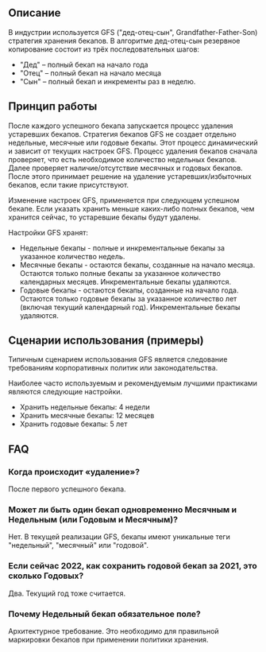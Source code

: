 ## Описание

В индустрии используется GFS ("дед-отец-сын", Grandfather-Father-Son) стратегия хранения бекапов.
В алгоритме дед-отец-сын резервное копирование состоит из трёх последовательных шагов:

* "Дед" – полный бекап на начало года
* "Отец" – полный бекап на начало месяца
* "Сын" – полный бекап и инкременты раз в неделю.

## Принцип работы
После каждого успешного бекапа запускается процесс удаления устаревших бекапов. Стратегия бекапов GFS не создает отдельно недельные, месячные или годовые бекапы. Этот процесс динамический и зависит от текущих настроек GFS. Процесс удаления бекапов сначала проверяет, что есть необходимое количество недельных бекапов. Далее проверяет наличие/отсутствие месячных и годовых бекапов. После этого принимает решение на удаление устаревших/избыточных бекапов, если такие присутствуют.

Изменение настроек GFS, применяется при следующем успешном бекапе. Если указать хранить меньше каких-либо полных бекапов, чем хранится сейчас, то устаревшие бекапы будут удалены.

Настройки GFS хранят:

* Недельные бекапы - полные и инкрементальные бекапы за указанное количество недель.
* Месячные бекапы - остаются бекапы, созданные на начало месяца. Остаются только полные бекапы за указанное количество календарных месяцев. Инкрементальные бекапы удаляются.
* Годовые бекапы - остаются бекапы, созданные на начало года. Остаются только годовые бекапы за указанное количество лет (включая текущий календарный год). Инкрементальные бекапы удаляются.

## Сценарии использования (примеры)
Типичным сценарием использования GFS является следование требованиям корпоративных политик или законодательства.

Наиболее часто используемым и рекомендуемым лучшими практиками являются следующие настройки.
* Хранить недельные бекапы: 4 недели
* Хранить месячные бекапы: 12 месяцев
* Хранить годовые бекапы: 5 лет

## FAQ
### Когда происходит «удаление»?

После первого успешного бекапа. 

### Может ли быть один бекап одновременно Месячным и Недельным (или Годовым и Месячным)?

Нет. В текущей реализации GFS, бекапы имеют уникальные теги "недельный", "месячный" или "годовой".

### Если сейчас 2022, как сохранить годовой бекап за 2021, это сколько Годовых?

Два. Текущий год тоже считается.

### Почему Недельный бекап обязательное поле?

Архитектурное требование. Это необходимо для правильной маркировки бекапов при применении политики хранения.